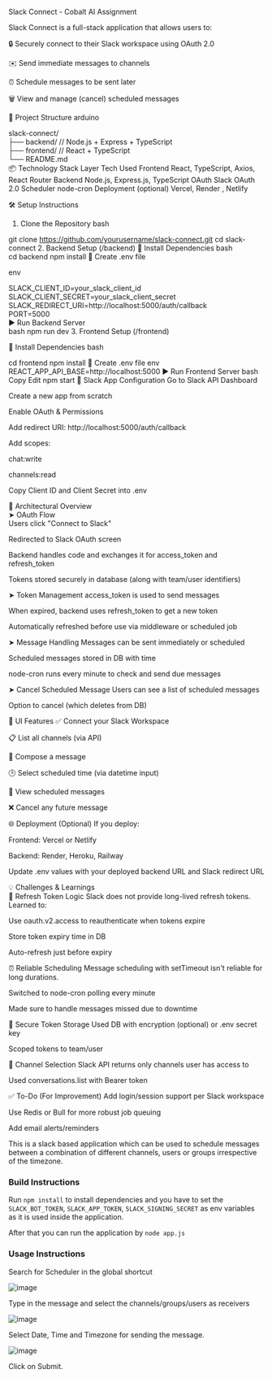 Slack Connect - Cobalt AI Assignment  

Slack Connect is a full-stack application that allows users to:

🔒 Securely connect to their Slack workspace using OAuth 2.0

✉️ Send immediate messages to channels

⏰ Schedule messages to be sent later

🗑️ View and manage (cancel) scheduled messages

📂 Project Structure
arduino

slack-connect/<br>
├── backend/          // Node.js + Express + TypeScript<br>
├── frontend/         // React + TypeScript<br>
└── README.md<br>
📦 Technology Stack
Layer	Tech Used
Frontend	React, TypeScript, Axios, React Router
Backend	Node.js, Express.js, TypeScript
OAuth	Slack OAuth 2.0
Scheduler	node-cron
Deployment	(optional) Vercel, Render , Netlify

🛠️ Setup Instructions
1. Clone the Repository
bash<br>

git clone https://github.com/yourusername/slack-connect.git
cd slack-connect
2. Backend Setup (/backend)
🔧 Install Dependencies
bash
<br>
cd backend
npm install
📁 Create .env file

env<br>

SLACK_CLIENT_ID=your_slack_client_id<br>
SLACK_CLIENT_SECRET=your_slack_client_secret<br>
SLACK_REDIRECT_URI=http://localhost:5000/auth/callback<br>
PORT=5000<br>
▶️ Run Backend Server<br>
bash
npm run dev
3. Frontend Setup (/frontend)

🔧 Install Dependencies
bash

cd frontend
npm install
📁 Create .env file
env
<br>
REACT_APP_API_BASE=http://localhost:5000
▶️ Run Frontend Server
bash
Copy
Edit
npm start
🔐 Slack App Configuration
Go to Slack API Dashboard

Create a new app from scratch

Enable OAuth & Permissions

Add redirect URI: http://localhost:5000/auth/callback<br>

Add scopes:

chat:write

channels:read

Copy Client ID and Client Secret into .env

🧱 Architectural Overview<br>
➤ OAuth Flow<br>
Users click "Connect to Slack"<br>

Redirected to Slack OAuth screen

Backend handles code and exchanges it for access_token and refresh_token

Tokens stored securely in database (along with team/user identifiers)

➤ Token Management
access_token is used to send messages

When expired, backend uses refresh_token to get a new token

Automatically refreshed before use via middleware or scheduled job

➤ Message Handling
Messages can be sent immediately or scheduled

Scheduled messages stored in DB with time

node-cron runs every minute to check and send due messages

➤ Cancel Scheduled Message
Users can see a list of scheduled messages

Option to cancel (which deletes from DB)

📸 UI Features
✅ Connect your Slack Workspace

📋 List all channels (via API)

💬 Compose a message

🕒 Select scheduled time (via datetime input)

📅 View scheduled messages

❌ Cancel any future message

🌐 Deployment (Optional)
If you deploy:

Frontend: Vercel or Netlify

Backend: Render, Heroku, Railway

Update .env values with your deployed backend URL and Slack redirect URL

💡 Challenges & Learnings<br>
🔄 Refresh Token Logic
Slack does not provide long-lived refresh tokens. Learned to:

Use oauth.v2.access to reauthenticate when tokens expire

Store token expiry time in DB

Auto-refresh just before expiry

⏰ Reliable Scheduling
Message scheduling with setTimeout isn't reliable for long durations.

Switched to node-cron polling every minute

Made sure to handle messages missed due to downtime

🔐 Secure Token Storage
Used DB with encryption (optional) or .env secret key

Scoped tokens to team/user

🔄 Channel Selection
Slack API returns only channels user has access to

Used conversations.list with Bearer token

✅ To-Do (For Improvement)
 Add login/session support per Slack workspace

 Use Redis or Bull for more robust job queuing

 Add email alerts/reminders



This is a slack based application which can be used to schedule messages between a combination of different channels, users or groups irrespective of the timezone.

### Build Instructions
Run `npm install` to install dependencies and you have to set the `SLACK_BOT_TOKEN`, `SLACK_APP_TOKEN`, `SLACK_SIGNING_SECRET` as env variables as it is used inside the application.

After that you can run the application by `node app.js`

### Usage Instructions
Search for Scheduler in the global shortcut

![image](https://user-images.githubusercontent.com/47693983/224338973-ee5cba98-7da0-4e28-800b-a0554d1e7823.png)

Type in the message and select the channels/groups/users as receivers

![image](https://user-images.githubusercontent.com/47693983/224339549-219e9660-9591-4740-bae0-c2b95b8fc5db.png)

Select Date, Time and Timezone for sending the message.

![image](https://user-images.githubusercontent.com/47693983/224340000-4e0a8400-3dc1-4ac6-bbfc-53564d49ecd9.png)

Click on Submit. 
